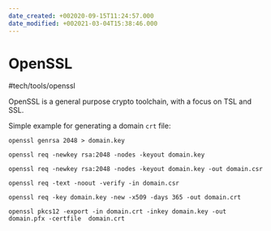```yaml
---
date_created: +002020-09-15T11:24:57.000
date_modified: +002021-03-04T15:38:46.000
---
```


# OpenSSL

#tech/tools/openssl

OpenSSL is a general purpose crypto toolchain, with a focus on TSL and SSL.

Simple example for generating a domain `crt` file:

```shell
openssl genrsa 2048 > domain.key

openssl req -newkey rsa:2048 -nodes -keyout domain.key

openssl req -newkey rsa:2048 -nodes -keyout domain.key -out domain.csr

openssl req -text -noout -verify -in domain.csr

openssl req -key domain.key -new -x509 -days 365 -out domain.crt

openssl pkcs12 -export -in domain.crt -inkey domain.key -out domain.pfx -certfile  domain.crt
```
